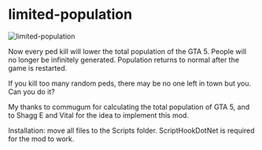 # limited-population

![limited-population]([[http://url/to/img.png](https://img.gta5-mods.com/q95/images/limited-population/b68abf-LimitedPopulation.png)])


Now every ped kill will lower the total population of the GTA 5. People will no longer be infinitely generated. Population returns to normal after the game is restarted.

If you kill too many random peds, there may be no one left in town but you. Can you do it?

My thanks to commugum for calculating the total population of GTA 5, and to Shagg E and Vital for the idea to implement this mod.

Installation: move all files to the Scripts folder. ScriptHookDotNet is required for the mod to work.
